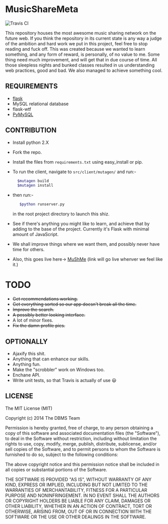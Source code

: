 MusicShareMeta
==============

![Travis CI](https://magnum.travis-ci.com/rootAvish/MuShMe.svg?token=javYTs1KMZ6nAj1iVtzd&branch=master)

This repository houses the most awesome music sharing network on the future web. If you think the repository in its current state is any way a judge of the ambition and hard work we put in this project, feel free to stop reading and fuck off. This was created because we wanted to learn something, and any form of reward, is personally, of no value to me. Some thing need much improvement, and will get that in due course of time. All those sleepless nights and bunked classes resulted in us understanding web practices, good and bad. We also managed to achieve something cool.

REQUIREMENTS
------------

* [flask](https://flask.pocoo.org)
* MySQL relational database
* flask-wtf
* [PyMySQL](https://github.com/PyMySQL/PyMySQL)

CONTRIBUTION
------------

* Install python 2.X

* Fork the repo.

* Install the files from `requirements.txt` using easy_install or pip.

* To run the client, navigate to `src/client/mutagen/` and run:-
	```bash
	  $mutagen build
	  $mutagen install
	```

* then run:-
	```bash
	   $python runserver.py
	```
  in the root project directory to launch this shiz.

* See if there's anything you might like to learn, and achieve that by adding to the base of the project. Currently it's Flask with minimal amount of JavaScript.

* We shall improve things where we want them, and possibly never have time for others.

* Also, this goes live here-> [MuShMe](#) (link will go live whenver we feel like it.)


TODO
====
* ~~Get recommendations working.~~
* ~~Get everything sorted so our app doesn't break all the time.~~
* ~~Improve the search.~~
* ~~A possibly better looking interface.~~
* A lot of minor fixes.
* ~~Fix the damn profile pics.~~


OPTIONALLY
----------
* Ajaxify this shit.
* Anything that can enhance our skills.
* Anything fun.
* Make the "scrobbler" work on Windows too.
* Enchane API.
* Write unit tests, so that Travis is actually of use :smiley:


LICENSE
-------------
The MIT License (MIT)

Copyright (c) 2014 The DBMS Team

Permission is hereby granted, free of charge, to any person obtaining a copy
of this software and associated documentation files (the "Software"), to deal
in the Software without restriction, including without limitation the rights
to use, copy, modify, merge, publish, distribute, sublicense, and/or sell
copies of the Software, and to permit persons to whom the Software is
furnished to do so, subject to the following conditions:

The above copyright notice and this permission notice shall be included in
all copies or substantial portions of the Software.

THE SOFTWARE IS PROVIDED "AS IS", WITHOUT WARRANTY OF ANY KIND, EXPRESS OR
IMPLIED, INCLUDING BUT NOT LIMITED TO THE WARRANTIES OF MERCHANTABILITY,
FITNESS FOR A PARTICULAR PURPOSE AND NONINFRINGEMENT. IN NO EVENT SHALL THE
AUTHORS OR COPYRIGHT HOLDERS BE LIABLE FOR ANY CLAIM, DAMAGES OR OTHER
LIABILITY, WHETHER IN AN ACTION OF CONTRACT, TORT OR OTHERWISE, ARISING FROM,
OUT OF OR IN CONNECTION WITH THE SOFTWARE OR THE USE OR OTHER DEALINGS IN
THE SOFTWARE.
